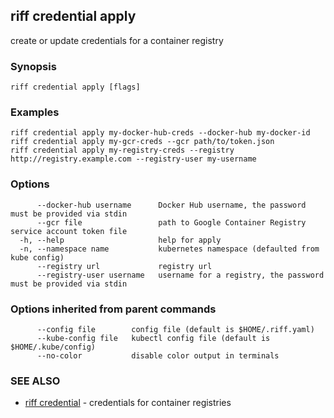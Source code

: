## riff credential apply

create or update credentials for a container registry

### Synopsis

<todo>

```
riff credential apply [flags]
```

### Examples

```
riff credential apply my-docker-hub-creds --docker-hub my-docker-id
riff credential apply my-gcr-creds --gcr path/to/token.json
riff credential apply my-registry-creds --registry http://registry.example.com --registry-user my-username
```

### Options

```
      --docker-hub username      Docker Hub username, the password must be provided via stdin
      --gcr file                 path to Google Container Registry service account token file
  -h, --help                     help for apply
  -n, --namespace name           kubernetes namespace (defaulted from kube config)
      --registry url             registry url
      --registry-user username   username for a registry, the password must be provided via stdin
```

### Options inherited from parent commands

```
      --config file        config file (default is $HOME/.riff.yaml)
      --kube-config file   kubectl config file (default is $HOME/.kube/config)
      --no-color           disable color output in terminals
```

### SEE ALSO

* [riff credential](riff_credential.md)	 - credentials for container registries

